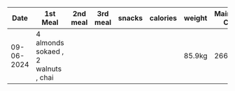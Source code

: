 | Date | 1st Meal | 2nd meal | 3rd meal | snacks | calories | weight | Maintainence Calories | calories deficit
| ----------- | ----------- | ----------- | ----------- | ----------- | ----------- | ----------- | ----------- | ----------- |
| 09-06-2024 | 4 almonds sokaed , 2 walnuts , chai | | | | |85.9kg | 2666 | |

